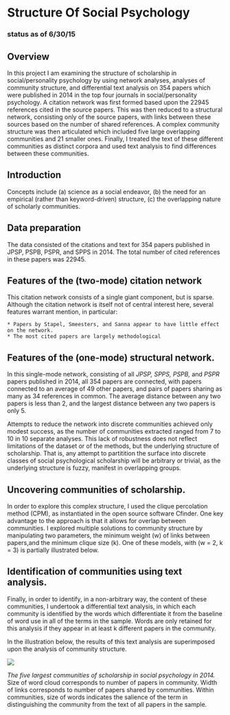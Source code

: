 # Structure Of Social Psychology
### status as of 6/30/15

## Overview
In this project I am examining the structure of scholarship in social/personality psychology by using network analyses, analyses of community structure, and differential text analysis on 354 papers which were published in 2014 in the top four journals in social/personality psychology.  A  citation network was first formed based upon the 22945 references cited in the source papers.    This was then reduced to a structural network, consisting only of the source papers, with links between these sources based on the number of shared references.  A complex community structure was then articulated which included five large overlapping communities and 21 smaller ones. Finally, I treated the text of these different communities as distinct corpora and used text analysis to find differences between these communities.

## Introduction
Concepts include (a) science as a social endeavor, (b) the need for an empirical (rather than keyword-driven) structure, (c) the overlapping nature of scholarly communities.

## Data preparation
The data consisted of the citations and text for  354 papers published in JPSP, PSPB, PSPR, and SPPS in 2014. The total number of cited references in these papers was 22945.  

## Features of the (two-mode) citation network
This citation network consists of a single giant component, but is sparse.  Although the citation network is itself not of central interest here, several features warrant mention, in particular:

	* Papers by Stapel, Smeesters, and Sanna appear to have little effect on the network.
	* The most cited papers are largely methodological 

## Features of the (one-mode) structural network.
In this single-mode network, consisting of all *JPSP, SPPS, PSPB,* and *PSPR* papers published in 2014, all 354 papers are connected, with papers connected to an average of 49 other papers, and pairs of papers sharing as many as 34 references in common.  The average distance between any two papers is less than 2, and the largest distance between any two papers is only 5.

Attempts to reduce the network into discrete communities achieved only modest success, as the number of communities extracted ranged from 7 to 10 in 10 separate analyses.  This lack of robustness does not reflect limitations of the dataset or of the methods, but the underlying structure of scholarship.  That is, any attempt to partitition the surface into discrete classes of social psychological scholarship will be arbitrary or trivial, as the underlying structure is fuzzy, manifest in overlapping groups.  

## Uncovering communities of scholarship.
In order to explore this complex structure, I used the clique percolation method (CPM), as instantiated in the open source software Cfinder. One key advantage to the approach is that it allows for overlap between communities.  I explored multiple solutions to community structure by manipulating two parameters, the minimum weight (w) of links between papers,and the minimum clique size (k). One of these models, with (w = 2, k = 3) is partially illustrated below.

## Identification of communities using text analysis. 
Finally, in order to identify, in a non-arbitrary way, the content of these communities, I undertook a differential text analysis, in which each community is identified by the words which differentiate it from the baseline of word use in all of the terms in the sample.  Words are only retained for this analysis if they appear in at least k different papers in the community.

In the illustration below, the results of this text analysis are superimposed upon the analysis of community structure.

![](http://i.imgur.com/WmHQeJL.png)


*The five largest communities of scholarship in social psychology in 2014.* Size of word cloud corresponds to number of papers in community. Width of links corresponds to number of papers shared by communities. Within communities, size of words indicates the salience of the term in distinguishing the community from the text of all papers in the sample.
